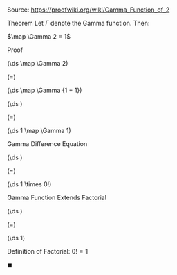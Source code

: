 # 

Source: https://proofwiki.org/wiki/Gamma_Function_of_2

Theorem
Let $\Gamma$ denote the Gamma function.
Then:

$\map \Gamma 2 = 1$


Proof













\(\ds \map \Gamma 2\)

\(=\)







\(\ds \map \Gamma {1 + 1}\)




















\(\ds \)

\(=\)







\(\ds 1 \map \Gamma 1\)





Gamma Difference Equation














\(\ds \)

\(=\)







\(\ds 1 \times 0!\)





Gamma Function Extends Factorial














\(\ds \)

\(=\)







\(\ds 1\)





Definition of Factorial: $0! = 1$



$\blacksquare$





